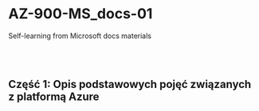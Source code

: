 # AZ-900-MS_docs-01
Self-learning from Microsoft docs materials

<br>
<br>

## Część 1: Opis podstawowych pojęć związanych z platformą Azure

<br>
